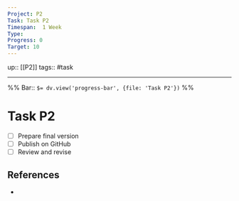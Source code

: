 ```yaml
---
Project: P2
Task: Task P2
Timespan:  1 Week
Type:
Progress: 0
Target: 10
---
```

up:: [[P2]]
tags:: #task
___
%%
Bar:: `$= dv.view('progress-bar', {file: 'Task P2'})`
%%
# Task P2

<!-- What remains to be done do get the final version? --> 

- [ ] Prepare final version 
- [ ] Publish on GitHub
- [ ] Review and revise

## References
<!-- Links to pages not referenced in the content -->
-